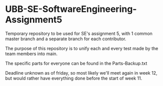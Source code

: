 # UBB-SE-SoftwareEngineering-Assignment5
Temporary repository to be used for SE's assignment 5, with 1 common master branch and a separate branch for each contributor.

The purpose of this repository is to unify each and every test made by the team members into main.

The specific parts for everyone can be found in the Parts-Backup.txt

Deadline unknown as of friday, so most likely we'll meet again in week 12, but would rather have everything done before the start of week 11.
